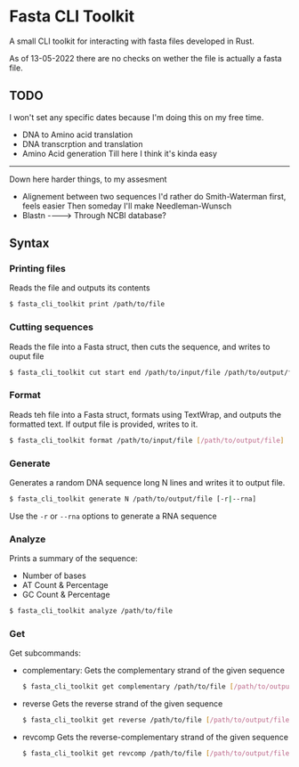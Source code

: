 # Fasta CLI Toolkit
A small CLI toolkit for interacting with fasta files developed in Rust.

As of 13-05-2022 there are no checks on wether the file is actually a fasta file.

## TODO
I won't set any specific dates because I'm doing this on my free time.

- DNA to Amino acid translation
- DNA transcrption and translation
- Amino Acid generation
Till here I think it's kinda easy
---------------------------
Down here harder things, to my assesment
- Alignement between two sequences
    I'd rather do Smith-Waterman first, feels easier
    Then someday I'll make Needleman-Wunsch
- Blastn ----> Through NCBI database?


## Syntax
### Printing files
Reads the file and outputs its contents
```sh
$ fasta_cli_toolkit print /path/to/file
```

### Cutting sequences
Reads the file into a Fasta struct, then cuts the sequence, and writes to ouput file
```sh
$ fasta_cli_toolkit cut start end /path/to/input/file /path/to/output/file
```

### Format
Reads teh file into a Fasta struct, formats using TextWrap, and outputs the formatted text. If output file is provided, writes to it.
```sh
$ fasta_cli_toolkit format /path/to/input/file [/path/to/output/file]
```

### Generate
Generates a random DNA sequence long N lines and writes it to output file.
```sh
$ fasta_cli_toolkit generate N /path/to/output/file [-r|--rna]
```
Use the `-r` or `--rna` options to generate a RNA sequence

### Analyze
Prints a summary of the sequence:
 - Number of bases
 - AT Count & Percentage
 - GC Count & Percentage
```sh
$ fasta_cli_toolkit analyze /path/to/file
```

### Get
Get subcommands:
 - complementary:
    Gets the complementary strand of the given sequence
    ```sh
    $ fasta_cli_toolkit get complementary /path/to/file [/path/to/output/file]
    ```
 - reverse
    Gets the reverse strand of the given sequence
    ```sh
    $ fasta_cli_toolkit get reverse /path/to/file [/path/to/output/file]
    ```
 - revcomp
    Gets the reverse-complementary strand of the given sequence
    ```sh
    $ fasta_cli_toolkit get revcomp /path/to/file [/path/to/output/file]
    ```
